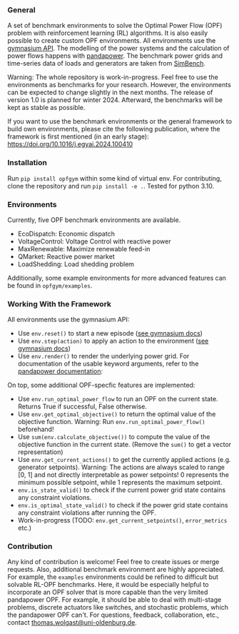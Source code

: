 ### General
A set of benchmark environments to solve the Optimal Power Flow (OPF) problem
with reinforcement learning (RL) algorithms. It is also easily possible to create custom OPF environments. 
All environments use the [gymnasium API](https://gymnasium.farama.org/index.html). 
The modelling of the power systems and the calculation of power flows happens with
[pandapower](https://pandapower.readthedocs.io/en/latest/index.html).
The benchmark power grids and time-series data of loads and generators are 
taken from [SimBench](https://simbench.de/en/).

Warning: The whole repository is work-in-progress. Feel free to use the 
environments as benchmarks for your research. However, the environments can be 
expected to change slightly in the next months. The release of version 1.0 is 
planned for winter 2024. Afterward, the benchmarks will be kept as 
stable as possible. 

If you want to use the benchmark environments or the general framework to build 
own environments, please cite the following publication, where the framework is 
first mentioned (in an early stage): https://doi.org/10.1016/j.egyai.2024.100410


### Installation
Run `pip install opfgym` within some kind of virtual env.
For contributing, clone the repository and run `pip install -e .`.
Tested for python 3.10.


### Environments
Currently, five OPF benchmark environments are available. 

* EcoDispatch: Economic dispatch
* VoltageControl: Voltage Control with reactive power
* MaxRenewable: Maximize renewable feed-in
* QMarket: Reactive power market
* LoadShedding: Load shedding problem

Additionally, some 
example environments for more advanced features can be found in `opfgym/examples`. 

### Working With the Framework
All environments use the gymnasium API:
* Use `env.reset()` to start a new episode ([see gymnasium docs](https://gymnasium.farama.org/index.html))
* Use `env.step(action)` to apply an action to the environment ([see gymnasium docs](https://gymnasium.farama.org/index.html))
* Use `env.render()` to render the underlying power grid. For documentation of the usable keyword arguments, refer to the [pandapower documentation](https://pandapower.readthedocs.io/en/latest/plotting/matplotlib/simple_plot.html): 

On top, some additional OPF-specfic features are implemented: 
* Use `env.run_optimal_power_flow` to run an OPF on the current state. Returns True if successful, False otherwise. 
* Use `env.get_optimal_objective()` to return the optimal value of the objective function. Warning: Run `env.run_optimal_power_flow()` beforehand!
* Use `sum(env.calculate_objective())` to compute the value of the objective function in the current state. (Remove the `sum()` to get a vector representation)
* Use `env.get_current_actions()` to get the currently applied actions (e.g. generator setpoints). Warning: The actions are always scaled to range [0, 1] and not directly interpretable as power setpoints! 0 represents the minimum
possible setpoint, while 1 represents the maximum setpoint. 
* `env.is_state_valid()` to check if the current power grid state contains any 
constraint violations. 
* `env.is_optimal_state_valid()` to check if the power grid state contains any 
constraint violations after running the OPF. 
* Work-in-progress (TODO: `env.get_current_setpoints()`, `error_metrics` etc.)

### Contribution
Any kind of contribution is welcome! Feel free to create issues or merge 
requests. Also, additional benchmark environment are highly appreciated. For 
example, the `examples` environments could be refined to difficult but solvable
RL-OPF benchmarks. Here, it would be especially helpful to incorporate an OPF
solver that is more capable than the very limited pandapower OPF. For example, 
it should be able to deal with multi-stage problems, discrete actuators like
switches, and stochastic problems, which the pandapower OPF can't. 
For questions, feedback, collaboration, etc., contact thomas.wolgast@uni-oldenburg.de.
